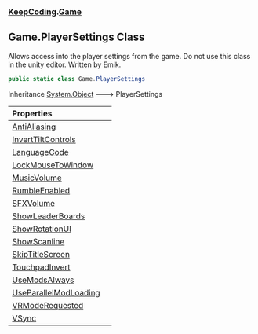 ### [KeepCoding](KeepCoding.md 'KeepCoding').[Game](KeepCoding_Game.md 'KeepCoding.Game')
## Game.PlayerSettings Class
Allows access into the player settings from the game. Do not use this class in the unity editor. Written by Emik.  
```csharp
public static class Game.PlayerSettings
```

Inheritance [System.Object](https://docs.microsoft.com/en-us/dotnet/api/System.Object 'System.Object') &#129106; PlayerSettings  

| Properties | |
| :--- | :--- |
| [AntiAliasing](KeepCoding_Game_PlayerSettings_AntiAliasing.md 'KeepCoding.Game.PlayerSettings.AntiAliasing') |  |
| [InvertTiltControls](KeepCoding_Game_PlayerSettings_InvertTiltControls.md 'KeepCoding.Game.PlayerSettings.InvertTiltControls') |  |
| [LanguageCode](KeepCoding_Game_PlayerSettings_LanguageCode.md 'KeepCoding.Game.PlayerSettings.LanguageCode') |  |
| [LockMouseToWindow](KeepCoding_Game_PlayerSettings_LockMouseToWindow.md 'KeepCoding.Game.PlayerSettings.LockMouseToWindow') |  |
| [MusicVolume](KeepCoding_Game_PlayerSettings_MusicVolume.md 'KeepCoding.Game.PlayerSettings.MusicVolume') |  |
| [RumbleEnabled](KeepCoding_Game_PlayerSettings_RumbleEnabled.md 'KeepCoding.Game.PlayerSettings.RumbleEnabled') |  |
| [SFXVolume](KeepCoding_Game_PlayerSettings_SFXVolume.md 'KeepCoding.Game.PlayerSettings.SFXVolume') |  |
| [ShowLeaderBoards](KeepCoding_Game_PlayerSettings_ShowLeaderBoards.md 'KeepCoding.Game.PlayerSettings.ShowLeaderBoards') |  |
| [ShowRotationUI](KeepCoding_Game_PlayerSettings_ShowRotationUI.md 'KeepCoding.Game.PlayerSettings.ShowRotationUI') |  |
| [ShowScanline](KeepCoding_Game_PlayerSettings_ShowScanline.md 'KeepCoding.Game.PlayerSettings.ShowScanline') |  |
| [SkipTitleScreen](KeepCoding_Game_PlayerSettings_SkipTitleScreen.md 'KeepCoding.Game.PlayerSettings.SkipTitleScreen') |  |
| [TouchpadInvert](KeepCoding_Game_PlayerSettings_TouchpadInvert.md 'KeepCoding.Game.PlayerSettings.TouchpadInvert') |  |
| [UseModsAlways](KeepCoding_Game_PlayerSettings_UseModsAlways.md 'KeepCoding.Game.PlayerSettings.UseModsAlways') |  |
| [UseParallelModLoading](KeepCoding_Game_PlayerSettings_UseParallelModLoading.md 'KeepCoding.Game.PlayerSettings.UseParallelModLoading') |  |
| [VRModeRequested](KeepCoding_Game_PlayerSettings_VRModeRequested.md 'KeepCoding.Game.PlayerSettings.VRModeRequested') |  |
| [VSync](KeepCoding_Game_PlayerSettings_VSync.md 'KeepCoding.Game.PlayerSettings.VSync') |  |
